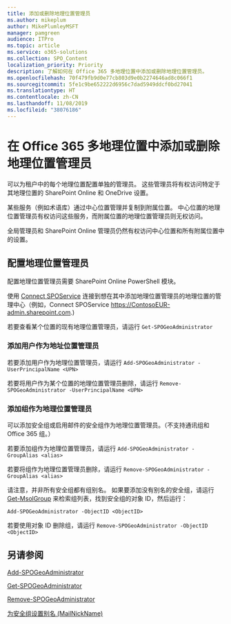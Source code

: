```yaml
---
title: 添加或删除地理位置管理员
ms.author: mikeplum
author: MikePlumleyMSFT
manager: pamgreen
audience: ITPro
ms.topic: article
ms.service: o365-solutions
ms.collection: SPO_Content
localization_priority: Priority
description: 了解如何在 Office 365 多地理位置中添加或删除地理位置管理员。
ms.openlocfilehash: 70f479fb9d0e77cb803d9e0b2274646ad8c066f1
ms.sourcegitcommit: 5fe1c9be652222d6956c7dad5949ddcf0bd27041
ms.translationtype: HT
ms.contentlocale: zh-CN
ms.lasthandoff: 11/08/2019
ms.locfileid: "38076186"
---
```

# <a name="add-or-remove-a-geo-administrator-in-office-365-multi-geo"></a>在 Office 365 多地理位置中添加或删除地理位置管理员

可以为租户中的每个地理位置配置单独的管理员。 这些管理员将有权访问特定于其地理位置的 SharePoint Online 和 OneDrive 设置。

某些服务（例如术语库）通过中心位置管理并复制到附属位置。 中心位置的地理位置管理员有权访问这些服务，而附属位置的地理位置管理员则无权访问。

全局管理员和 SharePoint Online 管理员仍然有权访问中心位置和所有附属位置中的设置。

## <a name="configuring-geo-administrators"></a>配置地理位置管理员

配置地理位置管理员需要 SharePoint Online PowerShell 模块。

使用 [Connect SPOService](https://docs.microsoft.com/powershell/module/sharepoint-online/Connect-SPOService) 连接到想在其中添加地理位置管理员的地理位置的管理中心（例如，Connect SPOService  https://ContosoEUR-admin.sharepoint.com.)

若要查看某个位置的现有地理位置管理员，请运行 `Get-SPOGeoAdministrator`

### <a name="adding-a-user-as-a-geo-admin"></a>添加用户作为地址位置管理员

若要添加用户作为地理位置管理员，请运行 `Add-SPOGeoAdministrator -UserPrincipalName <UPN>`

若要将用户作为某个位置的地理位置管理员删除，请运行  `Remove-SPOGeoAdministrator -UserPrincipalName <UPN>`

### <a name="adding-a-group-as-a-geo-admin"></a>添加组作为地理位置管理员

可以添加安全组或启用邮件的安全组作为地理位置管理员。（不支持通讯组和 Office 365 组。）

若要添加组作为地理位置管理员，请运行 `Add-SPOGeoAdministrator -GroupAlias <alias>`

若要将组作为地理位置管理员删除，请运行 `Remove-SPOGeoAdministrator -GroupAlias <alias>`

请注意，并非所有安全组都有组别名。 如果要添加没有别名的安全组，请运行 [Get-MsolGroup](https://docs.microsoft.com/powershell/module/msonline/get-msolgroup) 来检索组列表，找到安全组的对象 ID，然后运行：

`Add-SPOGeoAdministrator -ObjectID <ObjectID>`

若要使用对象 ID 删除组，请运行 `Remove-SPOGeoAdministrator -ObjectID <ObjectID>`

## <a name="see-also"></a>另请参阅

[Add-SPOGeoAdministrator](https://docs.microsoft.com/powershell/module/sharepoint-online/add-spogeoadministrator)

[Get-SPOGeoAdministrator](https://docs.microsoft.com/powershell/module/sharepoint-online/get-spogeoadministrator)

[Remove-SPOGeoAdministrator](https://docs.microsoft.com/powershell/module/sharepoint-online/remove-spogeoadministrator)

[为安全组设置别名 (MailNickName)](https://docs.microsoft.com/powershell/module/azuread/set-azureadgroup)